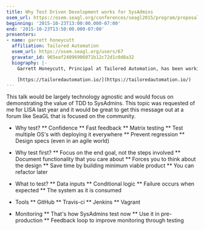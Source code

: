 ```yaml
---
title: Why Test Driven Development works for SysAdmins
osem_url: https://osem.seagl.org/conferences/seagl2015/program/proposals/57
beginning: '2015-10-23T13:00:00.000-07:00'
end: '2015-10-23T13:50:00.000-07:00'
presenters:
- name: garrett honeycutt
  affiliation: Tailored Automation
  osem_url: https://osem.seagl.org/users/67
  gravatar_id: 965eaf24096906071b12c72d1c0d8a32
  biography: |-
    Garrett Honeycutt, Principal at Tailored Automation, has been working with open source software and spreading its merits for over twenty years. He is passionate about automating systems and teaching others. Regularly sharing his experiences, he has had the opportunity to speak at conferences across the globe and now organizes DevOpsDays Indianapolis.

    [https://tailoredautomation.io/](https://tailoredautomation.io/)
---
```


This talk would be largely technology agnostic and would focus on demonstrating
the value of TDD to SysAdmins. This topic was requested of me for LISA last year and it would be great to get this message out at a forum like SeaGL that is focused on the community.

* Why test?
** Confidence
** Fast feedback
** Matrix testing
** Test multiple OS's with deploying it everywhere
** Prevent regression
** Design specs (even in an agile world)

* Why test first?
** Focus on the end goal, not the steps involved
** Document functionality that you care about
** Forces you to think about the design
** Save time by building minimum viable product
** You can refactor later

* What to test?
** Data inputs
** Conditional logic
** Failure occurs when expected
** The system as it is consumed

* Tools
** GitHub
** Travis-ci
** Jenkins
** Vagrant

* Monitoring
** That's how SysAdmins test now
** Use it in pre-production
** Feedback loop to improve monitoring through testing
